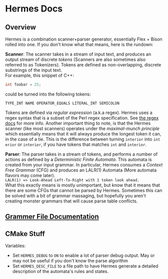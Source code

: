 # Hermes Docs

## Overview
Hermes is a combination scanner+parser generator, essentially Flex + Bison rolled into one. If you don't know what that means, here is the rundown:  

__Scanner__:
The scanner takes in a stream of input text, and produces an output stream of discrete *tokens* (Scanners are also sometimes also referred to as Tokenizers). Tokens are defined as non-overlapping, discrete substrings of the input text.  
For example, this snippet of C++:  
```c++
int foobar = 25;
```
could be turned into the following tokens:
```
TYPE_INT NAME OPERATOR_EQUALS LITERAL_INT SEMICOLON
```
Tokens are defined via *regular expression* (a.k.a regex). Hermes uses a regex syntax that is a subset of the Perl regex specification. See [the regex docs](regex.md) for more info. Another important thing to note, is that the Hermes scanner (like most scanners) operates under the *maximal-munch principle* which essentially means that it will always produce the longest token it can, in the case of a tie. This is the difference between turning `interior` into `int erior` or `interior`, if you have tokens that matches `int` and `interior`.

__Parser__:
The parser takes in a stream of tokens, and performs a number of actions as defined by a *Deterministic Finite Automata*. This automata is created from your input grammar. In particular, Hermes consumes a *Context Free Grammar* (CFG) and produces an LALR(1) Automata (More automata flavors may come later).  
`LALR(1) => Look-Ahead Left-To-Right with 1 token look ahead.`  
What this exactly means is mostly unimportant, but know that it means that there are some CFGs that cannot be parsed by Hermes. Sometimes this can be solved with a bit of grammar massaging, but hopefully you aren't creating monster grammars that will cause parse table conflicts.

## [Grammer File Documentation](grammar-files.md)

## CMake Stuff

Variables:
- Set `HERMES_DEBUG` to `ON` to enable a lot of parser debug output. May or may not be useful if you don't know the parse algorithm
- Set `HERMES_DESC_FILE` to a file path to have Hermes generate a detailed description of the automata's rules and states.